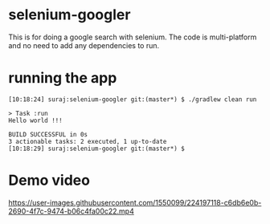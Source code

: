 # selenium-googler

This is for doing a google search with selenium. The code is multi-platform and no need to add any dependencies to run.

# running the app

```
[10:18:24] suraj:selenium-googler git:(master*) $ ./gradlew clean run

> Task :run
Hello world !!!

BUILD SUCCESSFUL in 0s
3 actionable tasks: 2 executed, 1 up-to-date
[10:18:29] suraj:selenium-googler git:(master*) $
```

# Demo video

https://user-images.githubusercontent.com/1550099/224197118-c6db6e0b-2690-4f7c-9474-b06c4fa00c22.mp4

